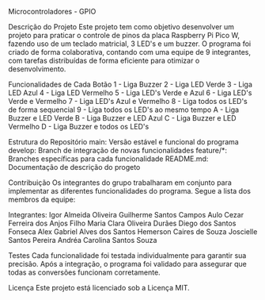 Microcontroladores - GPIO

Descrição do Projeto
Este projeto tem como objetivo desenvolver um projeto para praticar o controle de pinos da placa Raspberry Pi Pico W, fazendo uso de um teclado matricial, 3 LED's e um buzzer. O programa foi criado de forma colaborativa, contando com uma equipe de 9 integrantes, com tarefas distribuídas de forma eficiente para otimizar o desenvolvimento.

Funcionalidades de Cada Botão
1 - Liga Buzzer
2 - Liga LED Verde
3 - Liga LED Azul
4 - Liga LED Vermelho
5 - Liga LED's Verde e Azul
6 - Liga LED's Verde e Vermelho
7 - Liga LED's Azul e Vermelho
8 - Liga todos os LED's de forma sequencial
9 - Liga todos os LED's ao mesmo tempo
A - Liga Buzzer e LED Verde
B - Liga Buzzer e LED Azul
C - Liga Buzzer e LED Vermelho
D - Liga Buzzer e todos os LED's

Estrutura do Repositório
main: Versão estável e funcional do programa
develop: Branch de integração de novas funcionalidades
feature/*: Branches específicas para cada funcionalidade
README.md: Documentação de descrição do progeto

Contribuição
Os integrantes do grupo trabalharam em conjunto para implementar as diferentes funcionalidades do programa. Segue a lista dos membros da equipe:

Integrantes:
Igor Almeida Oliveira
Guilherme Santos Campos
Aulo Cezar Ferreira dos Anjos Filho
Maria Clara Oliveira Durães
Diego dos Santos Fonseca
Alex Gabriel Alves dos Santos
Hemerson Caires de Souza
Joscielle Santos Pereira
Andréa Carolina Santos Souza

Testes
Cada funcionalidade foi testada individualmente para garantir sua precisão. Após a integração, o programa foi validado para assegurar que todas as conversões funcionam corretamente.

Licença
Este projeto está licenciado sob a Licença MIT.
